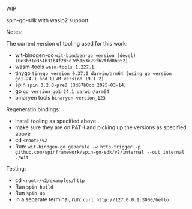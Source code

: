 WIP

spin-go-sdk with wasip2 support

Notes:

The current version of tooling used for this work:

- wit-bindgen-go `wit-bindgen-go version (devel) (0e3b31e354b31b4f2d5e7d5163e29fb2ffd0b052)`
- wasm-tools `wasm-tools 1.227.1`
- tinygo `tinygo version 0.37.0 darwin/arm64 (using go version go1.24.1 and LLVM version 19.1.2)`
- spin `spin 3.2.0-pre0 (3d07b0cb 2025-03-14)`
- go `go version go1.24.1 darwin/arm64`
- binaryen tools `binaryen-version_123`


Regeneratin bindings:

- install tooling as specified above
- make sure they are on PATH and picking up the versions as specified above
- cd `<root>/v2`
- Run: `wit-bindgen-go generate -w http-trigger -p github.com/spinframework/spin-go-sdk/v2/internal --out internal ./wit`

Testing:

- cd `<root>/v2/examples/http`
- Run `spin build`
- Run `spin up`
- In a separate terminal, run: `curl http://127.0.0.1:3000/hello`
